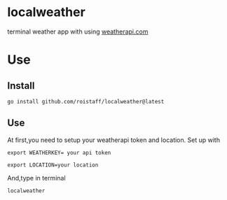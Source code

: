 # localweather
 terminal weather app with using [weatherapi.com](https://www.weatherapi.com/)
 # Use
 ## Install
 ```
go install github.com/roistaff/localweather@latest
```
## Use
At first,you need to setup your weatherapi token and location.
Set up with
```
export WEATHERKEY= your api token 
```
```
export LOCATION=your location
```
And,type in terminal
```
localweather
```

